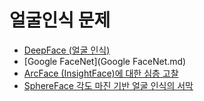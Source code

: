 # 얼굴인식 문제

- [DeepFace (얼굴 인식)](DeepFace.md)
- [Google FaceNet](Google FaceNet.md)
- [ArcFace (InsightFace)에 대한 심층 고찰](ArcFace.md)
- [SphereFace 각도 마진 기반 얼굴 인식의 서막](SphereFace.md)

